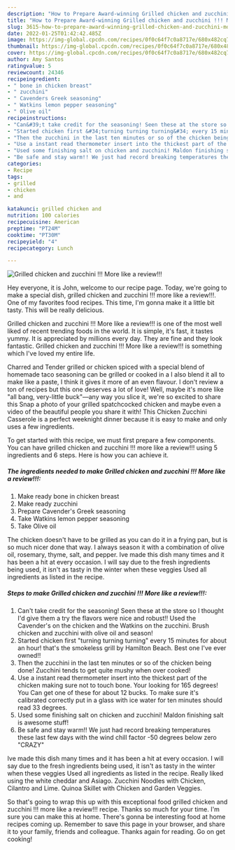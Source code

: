 ```yaml
---
description: "How to Prepare Award-winning Grilled chicken and zucchini !!! More like a review!!!"
title: "How to Prepare Award-winning Grilled chicken and zucchini !!! More like a review!!!"
slug: 3615-how-to-prepare-award-winning-grilled-chicken-and-zucchini-more-like-a-review
date: 2022-01-25T01:42:42.485Z
image: https://img-global.cpcdn.com/recipes/0f0c64f7c0a8717e/680x482cq70/grilled-chicken-and-zucchini-more-like-a-review-recipe-main-photo.jpg
thumbnail: https://img-global.cpcdn.com/recipes/0f0c64f7c0a8717e/680x482cq70/grilled-chicken-and-zucchini-more-like-a-review-recipe-main-photo.jpg
cover: https://img-global.cpcdn.com/recipes/0f0c64f7c0a8717e/680x482cq70/grilled-chicken-and-zucchini-more-like-a-review-recipe-main-photo.jpg
author: Amy Santos
ratingvalue: 5
reviewcount: 24346
recipeingredient:
- " bone in chicken breast"
- " zucchini"
- " Cavenders Greek seasoning"
- " Watkins lemon pepper seasoning"
- " Olive oil"
recipeinstructions:
- "Can&#39;t take credit for the seasoning! Seen these at the store so I thought I&#39;d give them a try the flavors were nice and robust!! Used the Cavender&#39;s on the chicken and the Watkins on the zucchini. Brush chicken and zucchini with olive oil and season!"
- "Started chicken first &#34;turning turning turning&#34; every 15 minutes for about an hour! that&#39;s the smokeless grill by Hamilton Beach. Best one I&#39;ve ever owned!!"
- "Then the zucchini in the last ten minutes or so of the chicken being done! Zucchini tends to get quite mushy when over cooked!"
- "Use a instant read thermometer insert into the thickest part of the chicken making sure not to touch bone. Your looking for 165 degrees! You Can get one of these for about 12 bucks. To make sure it&#39;s calibrated correctly put in a glass with ice water for ten minutes should read 33 degrees."
- "Used some finishing salt on chicken and zucchini! Maldon finishing salt is awesome stuff!"
- "Be safe and stay warm!! We just had record breaking temperatures these last few days with the wind chill factor -50 degrees below zero &#34;CRAZY&#34;"
categories:
- Recipe
tags:
- grilled
- chicken
- and

katakunci: grilled chicken and 
nutrition: 100 calories
recipecuisine: American
preptime: "PT24M"
cooktime: "PT30M"
recipeyield: "4"
recipecategory: Lunch

---
```



![Grilled chicken and zucchini !!! More like a review!!!](https://img-global.cpcdn.com/recipes/0f0c64f7c0a8717e/680x482cq70/grilled-chicken-and-zucchini-more-like-a-review-recipe-main-photo.jpg)

Hey everyone, it is John, welcome to our recipe page. Today, we're going to make a special dish, grilled chicken and zucchini !!! more like a review!!!. One of my favorites food recipes. This time, I'm gonna make it a little bit tasty. This will be really delicious.

Grilled chicken and zucchini !!! More like a review!!! is one of the most well liked of recent trending foods in the world. It is simple, it's fast, it tastes yummy. It is appreciated by millions every day. They are fine and they look fantastic. Grilled chicken and zucchini !!! More like a review!!! is something which I've loved my entire life.

Charred and Tender grilled or chicken spiced with a special blend of homemade taco seasoning can be grilled or cooked in a I also blend it all to make like a paste, I think it gives it more of an even flavour. I don&#39;t review a ton of recipes but this one deserves a lot of love! Well, maybe it&#39;s more like &#34;all bang, very-little buck&#34;—any way you slice it, we&#39;re so excited to share this Snap a photo of your grilled spatchcocked chicken and maybe even a video of the beautiful people you share it with! This Chicken Zucchini Casserole is a perfect weeknight dinner because it is easy to make and only uses a few ingredients.


To get started with this recipe, we must first prepare a few components. You can have grilled chicken and zucchini !!! more like a review!!! using 5 ingredients and 6 steps. Here is how you can achieve it.

<!--inarticleads1-->

##### The ingredients needed to make Grilled chicken and zucchini !!! More like a review!!!:

1. Make ready  bone in chicken breast
1. Make ready  zucchini
1. Prepare  Cavender&#39;s Greek seasoning
1. Take  Watkins lemon pepper seasoning
1. Take  Olive oil


The chicken doesn&#39;t have to be grilled as you can do it in a frying pan, but is so much nicer done that way. I always season it with a combination of olive oil, rosemary, thyme, salt, and pepper. Ive made this dish many times and it has been a hit at every occasion. I will say due to the fresh ingredients being used, it isn&#39;t as tasty in the winter when these veggies Used all ingredients as listed in the recipe. 

<!--inarticleads2-->

##### Steps to make Grilled chicken and zucchini !!! More like a review!!!:

1. Can&#39;t take credit for the seasoning! Seen these at the store so I thought I&#39;d give them a try the flavors were nice and robust!! Used the Cavender&#39;s on the chicken and the Watkins on the zucchini. Brush chicken and zucchini with olive oil and season!
1. Started chicken first &#34;turning turning turning&#34; every 15 minutes for about an hour! that&#39;s the smokeless grill by Hamilton Beach. Best one I&#39;ve ever owned!!
1. Then the zucchini in the last ten minutes or so of the chicken being done! Zucchini tends to get quite mushy when over cooked!
1. Use a instant read thermometer insert into the thickest part of the chicken making sure not to touch bone. Your looking for 165 degrees! You Can get one of these for about 12 bucks. To make sure it&#39;s calibrated correctly put in a glass with ice water for ten minutes should read 33 degrees.
1. Used some finishing salt on chicken and zucchini! Maldon finishing salt is awesome stuff!
1. Be safe and stay warm!! We just had record breaking temperatures these last few days with the wind chill factor -50 degrees below zero &#34;CRAZY&#34;


Ive made this dish many times and it has been a hit at every occasion. I will say due to the fresh ingredients being used, it isn&#39;t as tasty in the winter when these veggies Used all ingredients as listed in the recipe. Really liked using the white cheddar and Asiago. Zucchini Noodles with Chicken, Cilantro and Lime. Quinoa Skillet with Chicken and Garden Veggies. 

So that's going to wrap this up with this exceptional food grilled chicken and zucchini !!! more like a review!!! recipe. Thanks so much for your time. I'm sure you can make this at home. There's gonna be interesting food at home recipes coming up. Remember to save this page in your browser, and share it to your family, friends and colleague. Thanks again for reading. Go on get cooking!
